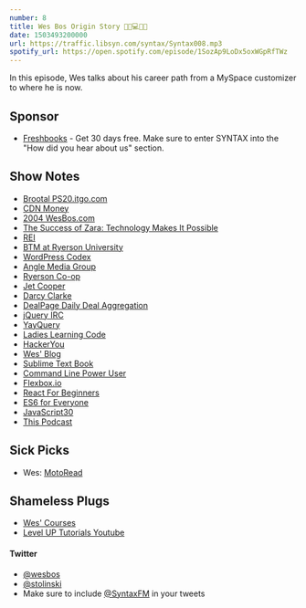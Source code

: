 ```yaml
---
number: 8
title: Wes Bos Origin Story 🎸💼💻🔥🐷
date: 1503493200000
url: https://traffic.libsyn.com/syntax/Syntax008.mp3
spotify_url: https://open.spotify.com/episode/1SozAp9LoDx5oxWGpRfTWz
---
```


In this episode, Wes talks about his career path from a MySpace customizer to where he is now.

## Sponsor

* [Freshbooks](https://freshbooks.com/syntax) - Get 30 days free. Make sure to enter SYNTAX into the "How did you hear about us" section.

## Show Notes

* [Brootal PS20.itgo.com](http://ps20.itgo.com/)
* [CDN Money](http://cdn-money.com)
* [2004 WesBos.com](https://web.archive.org/web/20040715000000*/http://wesbos.com)
* [The Success of Zara: Technology Makes It Possible](http://soft4inventory.com/blog/the-success-of-zara-technology-makes-it-possible/)
* [REI](https://www.rei.com/)
* [BTM at Ryerson University](http://www.ryerson.ca/programs/undergraduate/business-technology-management/)
* [WordPress Codex](https://codex.wordpress.org/)
* [Angle Media Group](http://www.anglemediagroup.com/)
* [Ryerson Co-op](http://www.ryerson.ca/trsm-co-op/)
* [Jet Cooper](http://www.jetcooper.com/)
* [Darcy Clarke](http://www.darcyclarke.me/)
* [DealPage Daily Deal Aggregation](https://web.archive.org/web/*/dealpage.ca)
* [jQuery IRC](https://irc.jquery.org/)
* [YayQuery](http://yayquery.com/)
* [Ladies Learning Code](http://ladieslearningcode.com/)
* [HackerYou](http://hackeryou.com/)
* [Wes' Blog](http://wesbos.com)
* [Sublime Text Book](https://sublimetextbook.com/)
* [Command Line Power User](https://commandlinepoweruser.com/)
* [Flexbox.io](https://flexbox.io)
* [React For Beginners](https://reactforbeginners.com/)
* [ES6 for Everyone](https://es6.io/)
* [JavaScript30](https://javascript30.com/)
* [This Podcast](https://syntax.fm)

## Sick Picks
* Wes: [MotoRead](https://motoread.com/)

## Shameless Plugs
* [Wes' Courses](https://wesbos.com/courses)
* [Level UP Tutorials Youtube](https://www.youtube.com/user/LevelUpTuts)

#### Twitter
 * [@wesbos](https://twitter.com/wesbos)
 * [@stolinski](https://twitter.com/stolinski)
 * Make sure to include [@SyntaxFM](https://twitter.com/SyntaxFM) in your tweets
